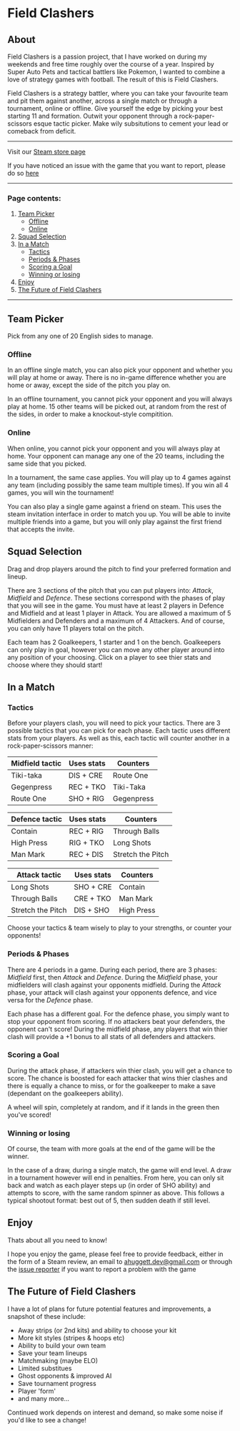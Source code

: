 # Field Clashers

## About

Field Clashers is a passion project, that I have worked on during my weekends and free time 
roughly over the course of a year. Inspired by Super Auto Pets and tactical battlers like Pokemon,
I wanted to combine a love of strategy games with football. The result of this is Field Clashers.

Field Clashers is a strategy battler, where you can take your favourite team and pit them against 
another, across a single match or through a tournament, online or offline. Give yourself the edge 
by picking your best starting 11 and formation. Outwit your opponent through a rock-paper-scissors
esque tactic picker. Make wily subsitutions to cement your lead or comeback from deficit.

---

Visit our [Steam store page](https://store.steampowered.com/app/2204470/Field_Clashers/)

If you have noticed an issue with the game that you want to report, please do so [here](https://forms.gle/iLQGbWi28cVtpQ8m7)

---

### Page contents:

1. [Team Picker](#team-picker)
   - [Offline](#offline)
   - [Online](#online)
2. [Squad Selection](#squad-selection)
3. [In a Match](#in-a-match)
   - [Tactics](#tactics)
   - [Periods & Phases](#periods--phases)
   - [Scoring a Goal](#scoring-a-goal)
   - [Winning or losing](#winning-or-losing)
4. [Enjoy](#enjoy)
5. [The Future of Field Clashers](#the-future-of-field-clashers)


---

## Team Picker

Pick from any one of 20 English sides to manage. 

### Offline

In an offline single match, you can also pick your opponent and whether you will play at home or away.
There is no in-game difference whether you are home or away, except the side of the pitch you play on.

In an offline tournament, you cannot pick your opponent and you will always play at home. 15 other 
teams will be picked out, at random from the rest of the sides, in order to make a knockout-style
compitition. 

### Online

When online, you cannot pick your opponent and you will always play at home. Your opponent can manage 
any one of the 20 teams, including the same side that you picked. 

In a tournament, the same case applies. You will play up to 4 games against any team (including possibly
the same team multiple times). If you win all 4 games, you will win the tournament!

You can also play a single game against a friend on steam. This uses the steam invitation interface in
order to match you up. You will be able to invite multiple friends into a game, but you will only play 
against the first friend that accepts the invite.

## Squad Selection

Drag and drop players around the pitch to find your preferred formation and lineup.

There are 3 sections of the pitch that you can put players into: _Attack_, _Midfield_ and _Defence_. 
These sections correspond with the phases of play that you will see in the game. You must have at least 
2 players in Defence and Midfield and at least 1 player in Attack. You are allowed a maximum of 5 
Midfielders and Defenders and a maximum of 4 Attackers. And of course, you can only have 11 players
total on the pitch. 

Each team has 2 Goalkeepers, 1 starter and 1 on the bench. Goalkeepers can only play in goal, however 
you can move any other player around into any position of your choosing. Click on a player to see thier
stats and choose where they should start! 

## In a Match

### Tactics

Before your players clash, you will need to pick your tactics. There are 3 possible tactics that you can
pick for each phase. Each tactic uses different stats from your players. As well as this, each tactic 
will counter another in a rock-paper-scissors manner:

| Midfield tactic | Uses stats | Counters    |
| --------------- | ---------- | ----------- |
| Tiki-taka       | DIS + CRE  | Route One   |
| Gegenpress      | REC + TKO  | Tiki-Taka   |
| Route One       | SHO + RIG  | Gegenpress  |

| Defence tactic  | Uses stats | Counters           |
| --------------- | ---------- | ------------------ |
| Contain         | REC + RIG  | Through Balls      |
| High Press      | RIG + TKO  | Long Shots         |
| Man Mark        | REC + DIS  | Stretch the Pitch  |

| Attack tactic      | Uses stats | Counters    |
| ------------------ | ---------- | ----------- |
| Long Shots         | SHO + CRE  | Contain     |
| Through Balls      | CRE + TKO  | Man Mark    |
| Stretch the Pitch  | DIS + SHO  | High Press  |

Choose your tactics & team wisely to play to your strengths, or counter your opponents!

### Periods & Phases

There are 4 periods in a game. During each period, there are 3 phases: _Midfield_ first, then _Attack_ 
and _Defence_. During the _Midfield_ phase, your midfielders will clash against your opponents midfield. 
During the _Attack_ phase, your attack will clash against your opponents defence, and vice versa for
the _Defence_ phase.

Each phase has a different goal. For the defence phase, you simply want to stop your opponent from
scoring. If no attackers beat your defenders, the opponent can't score! During the midfield phase, any
players that win thier clash will provide a +1 bonus to all stats of all defenders and attackers. 

### Scoring a Goal

During the attack phase, if attackers win thier clash, you will get a chance to score. The chance is 
boosted for each attacker that wins thier clashes and there is equally a chance to miss, or for the 
goalkeeper to make a save (dependant on the goalkeepers ability). 

A wheel will spin, completely at random, and if it lands in the green then you've scored! 

### Winning or losing

Of course, the team with more goals at the end of the game will be the winner.

In the case of a draw, during a single match, the game will end level. A draw in a tournament however 
will end in penalties. From here, you can only sit back and watch as each player steps up (in order of
SHO ability) and attempts to score, with the same random spinner as above. This follows a typical
shootout format: best out of 5, then sudden death if still level. 

## Enjoy

Thats about all you need to know!

I hope you enjoy the game, please feel free to provide feedback, either in the form of a Steam review,
an email to ahuggett.dev@gmail.com or through the [issue reporter](https://forms.gle/iLQGbWi28cVtpQ8m7)
if you want to report a problem with the game

## The Future of Field Clashers

I have a lot of plans for future potential features and improvements, a snapshot of these include:
- Away strips (or 2nd kits) and ability to choose your kit
- More kit styles (stripes & hoops etc)
- Ability to build your own team
- Save your team lineups
- Matchmaking (maybe ELO)
- Limited substitues
- Ghost opponents & improved AI
- Save tournament progress
- Player 'form'
- and many more...

Continued work depends on interest and demand, so make some noise if you'd like to see a change!
